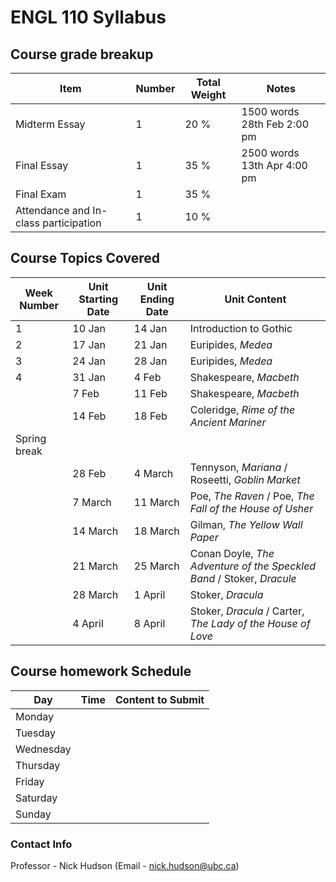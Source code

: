 # ENGL 110 Syllabus

## Course grade breakup
| Item                                  | Number | Total Weight | Notes                          |
| ------------------------------------- | ------ | ------------ | ------------------------------ |
| Midterm Essay                         | 1      | 20 %         | 1500 words    28th Feb 2:00 pm |
| Final Essay                           | 1      | 35 %         | 2500 words    13th Apr 4:00 pm |
| Final Exam                            | 1      | 35 %         |                                |
| Attendance and In-class participation | 1      | 10 %         |                                |

## Course Topics Covered

| Week Number  | Unit Starting Date | Unit Ending Date | Unit Content                                                          |
| ------------ | ------------------ | ---------------- | --------------------------------------------------------------------- |
| 1             | 10 Jan             | 14 Jan           | Introduction to Gothic                                                |
|  2            | 17 Jan             | 21 Jan           | Euripides, *Medea*                                                    |
|   3           | 24 Jan             | 28 Jan           | Euripides, *Medea*                                                    |
|    4          | 31 Jan             | 4 Feb            | Shakespeare, *Macbeth*                                                |
|              | 7 Feb              | 11 Feb           | Shakespeare, *Macbeth*                                                |
|              | 14 Feb             | 18 Feb           | Coleridge, *Rime of the Ancient Mariner*                              |
| Spring break |                    |                  |                                                                       |
|              | 28 Feb             | 4 March          | Tennyson, *Mariana* / Roseetti, *Goblin Market*                       |
|              | 7 March            | 11 March         | Poe, *The Raven* / Poe, *The Fall of the House of Usher*              |
|              | 14 March           | 18 March         | Gilman, *The Yellow Wall Paper*                                       |
|              | 21 March           | 25 March         | Conan Doyle, *The Adventure of the Speckled Band* / Stoker, *Dracule* |
|              | 28 March           | 1 April          | Stoker, *Dracula*                                                     |
|              | 4 April            | 8 April          | Stoker, *Dracula* / Carter, *The Lady of the House of Love*                                                                      |





## Course homework Schedule
| Day       | Time | Content to Submit |
| --------- | ---- | ----------------- |
| Monday    |      |                   |
| Tuesday   |      |                   |
| Wednesday |      |                   |
| Thursday  |      |                   |
| Friday    |      |                   |
| Saturday  |      |                   |
| Sunday    |      |                   |


### Contact Info

Professor - Nick Hudson (Email - nick.hudson@ubc.ca)

